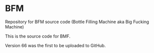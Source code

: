# BFM
Repository for BFM source code (Bottle Filling Machine aka Big Fucking Machine)

This is the source code for BMF.

Version 66 was the first to be uploaded to GitHub.
